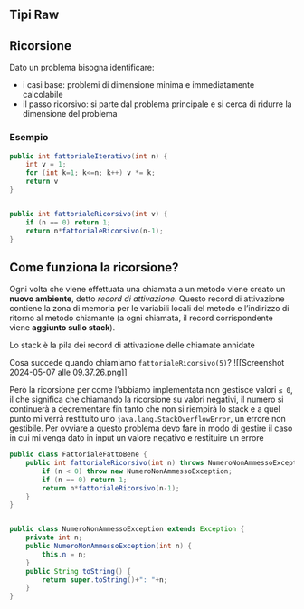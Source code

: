 ## Tipi Raw


## Ricorsione
Dato un problema bisogna identificare:
- i casi base: problemi di dimensione minima e immediatamente calcolabile
- il passo ricorsivo: si parte dal problema principale e si cerca di ridurre la dimensione del problema

### Esempio

```java
public int fattorialeIterativo(int n) {
	int v = 1;
	for (int k=1; k<=n; k++) v *= k;
	return v
}


public int fattorialeRicorsivo(int v) {
	if (n == 0) return 1;
	return n*fattorialeRicorsivo(n-1);
}
```

## Come funziona la ricorsione?
Ogni volta che viene effettuata una chiamata a un metodo viene creato un **nuovo ambiente**, detto *record di attivazione*. Questo record di attivazione contiene la zona di memoria per le variabili locali del metodo e l’indirizzo di ritorno al metodo chiamante (a ogni chiamata, il record corrispondente viene **aggiunto sullo stack**).

Lo stack è la pila dei record di attivazione delle chiamate annidate

Cosa succede quando chiamiamo `fattorialeRicorsivo(5)`?
![[Screenshot 2024-05-07 alle 09.37.26.png]]

Però la ricorsione per come l’abbiamo implementata non gestisce valori `≤ 0`, il che significa che chiamando la ricorsione su valori negativi, il numero si continuerà a decrementare fin tanto che non si riempirà lo stack e a quel punto mi verrà restituito uno `java.lang.StackOverflowError`, un errore non gestibile.
Per ovviare a questo problema devo fare in modo di gestire il caso in cui mi venga dato in input un valore negativo e restituire un errore
```java
public class FattorialeFattoBene {
	public int fattorialeRicorsivo(int n) throws NumeroNonAmmessoException {
		if (n < 0) throw new NumeroNonAmmessoException;
		if (n == 0) return 1;
		return n*fattorialeRicorsivo(n-1);
	}
}


public class NumeroNonAmmessoException extends Exception {
	private int n;
	public NumeroNonAmmessoException(int n) {
		this.n = n;
	}
	public String toString() {
		return super.toString()+": "+n;
	}
}
```